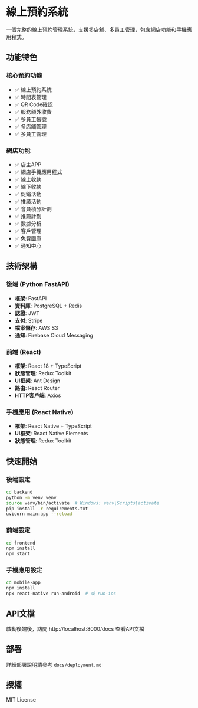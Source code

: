 # 線上預約系統

一個完整的線上預約管理系統，支援多店舖、多員工管理，包含網店功能和手機應用程式。

## 功能特色

### 核心預約功能
- ✅ 線上預約系統
- ✅ 時間表管理
- ✅ QR Code確認
- ✅ 服務額外收費
- ✅ 多員工帳號
- ✅ 多店舖管理
- ✅ 多員工管理

### 網店功能
- ✅ 店主APP
- ✅ 網店手機應用程式
- ✅ 線上收款
- ✅ 線下收款
- ✅ 促銷活動
- ✅ 推廣活動
- ✅ 會員積分計劃
- ✅ 推薦計劃
- ✅ 數據分析
- ✅ 客戶管理
- ✅ 免費圖庫
- ✅ 通知中心

## 技術架構

### 後端 (Python FastAPI)
- **框架**: FastAPI
- **資料庫**: PostgreSQL + Redis
- **認證**: JWT
- **支付**: Stripe
- **檔案儲存**: AWS S3
- **通知**: Firebase Cloud Messaging

### 前端 (React)
- **框架**: React 18 + TypeScript
- **狀態管理**: Redux Toolkit
- **UI框架**: Ant Design
- **路由**: React Router
- **HTTP客戶端**: Axios

### 手機應用 (React Native)
- **框架**: React Native + TypeScript
- **UI框架**: React Native Elements
- **狀態管理**: Redux Toolkit

## 快速開始

### 後端設定
```bash
cd backend
python -m venv venv
source venv/bin/activate  # Windows: venv\Scripts\activate
pip install -r requirements.txt
uvicorn main:app --reload
```

### 前端設定
```bash
cd frontend
npm install
npm start
```

### 手機應用設定
```bash
cd mobile-app
npm install
npx react-native run-android  # 或 run-ios
```

## API文檔
啟動後端後，訪問 http://localhost:8000/docs 查看API文檔

## 部署
詳細部署說明請參考 `docs/deployment.md`

## 授權
MIT License 